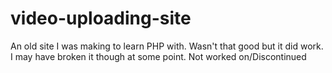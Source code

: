 # video-uploading-site

An old site I was making to learn PHP with. Wasn't that good but it did work. I may have broken it though at some point.
Not worked on/Discontinued
